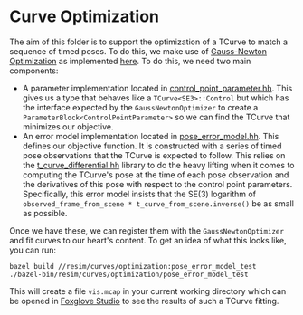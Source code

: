 # Curve Optimization

The aim of this folder is to support the optimization of a TCurve to match a sequence of timed poses.
To do this, we make use of [Gauss-Newton Optimization](https://ethaneade.com/optimization.pdf) as
implemented [here](/resim/math/gauss_newton_optimizer.hh). To do this, we need two main components:

 - A parameter implementation located in [control_point_parameter.hh](control_point_parameter.hh).
   This gives us a type that behaves like a `TCurve<SE3>::Control` but which has the interface
   expected by the `GaussNewtonOptimizer` to create a `ParameterBlock<ControlPointParameter>` so we
   can find the TCurve that minimizes our objective.
 - An error model implementation located in [pose_error_model.hh](pose_error_model.hh).
   This defines our objective function. It is constructed with a series of timed
   pose observations that the TCurve is expected to follow. This relies on the
   [t_curve_differential.hh](t_curve_differential.hh) library to do the heavy lifting when it comes
   to computing the TCurve's pose at the time of each pose observation and the derivatives of this
   pose with respect to the control point parameters. Specifically, this error model insists that
   the $\text{SE}(3)$ logarithm of `observed_frame_from_scene * t_curve_from_scene.inverse()` be as
   small as possible.

Once we have these, we can register them with the `GaussNewtonOptimizer` and fit curves to our
heart's content. To get an idea of what this looks like, you can run:

```
bazel build //resim/curves/optimization:pose_error_model_test
./bazel-bin/resim/curves/optimization/pose_error_model_test
```

This will create a file `vis.mcap` in your current working directory which can be opened in
[Foxglove Studio](https://app.foxglove.dev/) to see the results of such a TCurve fitting.
